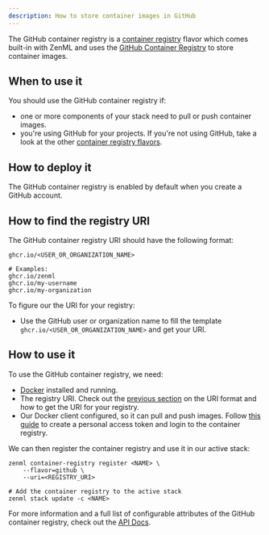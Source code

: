 ```yaml
---
description: How to store container images in GitHub
---
```


The GitHub container registry is a [container registry](container-registries.md) 
flavor which comes built-in with ZenML and uses the [GitHub Container Registry](https://docs.github.com/en/packages/working-with-a-github-packages-registry/working-with-the-container-registry)
to store container images.

## When to use it

You should use the GitHub container registry if:
* one or more components of your stack need to pull or push container images.
* you're using GitHub for your projects. If you're not using GitHub, take a look 
at the other [container registry flavors](container-registries.md#container-registry-flavors).

## How to deploy it

The GitHub container registry is enabled by default when you create a GitHub 
account.

## How to find the registry URI

The GitHub container registry URI should have the following format:
```shell
ghcr.io/<USER_OR_ORGANIZATION_NAME>

# Examples:
ghcr.io/zenml
ghcr.io/my-username
ghcr.io/my-organization
```

To figure our the URI for your registry:
* Use the GitHub user or organization name to fill the template 
`ghcr.io/<USER_OR_ORGANIZATION_NAME>` and get your URI.

## How to use it

To use the GitHub container registry, we need:
* [Docker](https://www.docker.com) installed and running.
* The registry URI. Check out the [previous section](#how-to-find-the-registry-uri) 
on the URI format and how to get the URI for your registry.
* Our Docker client configured, so it can pull and push images. Follow
[this guide](https://docs.github.com/en/packages/working-with-a-github-packages-registry/working-with-the-container-registry#authenticating-to-the-container-registry) to create a
personal access token and login to the container registry.

We can then register the container registry and use it in our active stack:
```shell
zenml container-registry register <NAME> \
    --flavor=github \
    --uri=<REGISTRY_URI>

# Add the container registry to the active stack
zenml stack update -c <NAME>
```

For more information and a full list of configurable attributes of the GitHub 
container registry, check out the [API Docs](https://apidocs.zenml.io/latest/core_code_docs/core-container_registries/#zenml.container_registries.github_container_registry.GitHubContainerRegistry).




